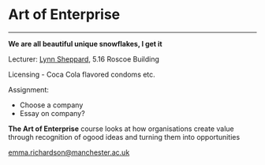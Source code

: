 Art of Enterprise
===
---
**We are all beautiful unique snowflakes, I get it**

Lecturer: [Lynn Sheppard](mailto:l.sheppard@manchester.ac.uk), 5.16 Roscoe Building

Licensing - Coca Cola flavored condoms etc.

Assignment:

 - Choose a company
 - Essay on company? 

**The Art of Enterprise** course looks at how organisations create value through recognition of ogood ideas and turning them into opportunities


emma.richardson@manchester.ac.uk
